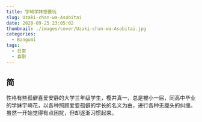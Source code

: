 ```yaml
---
title: 宇崎学妹想要玩
slug: Uzaki-chan-wa-Asobitai
date: 2020-09-25 23:05:02
thumbnail: ./images/cover/Uzaki-chan-wa-Asobitai.jpg
categories:
  - Bangumi
tags:
  - 日常
  - 喜剧
---
```


## 简

性格有些孤僻喜爱安静的大学三年级学生，樱井真一，总是被小一届，同高中毕业的学妹宇崎花，以各种照顾爱耍孤僻的学长的名义为由，进行各种无厘头的纠缠。虽然一开始觉得有点困扰，但却逐渐习惯起来。
